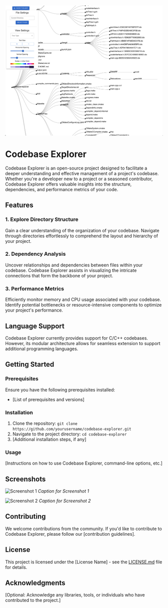 ![scresenshot](./screenshots/dirTree.png)
# Codebase Explorer
Codebase Explorer is an open-source project designed to facilitate a deeper understanding and effective management of a project's codebase. Whether you're a developer new to a project or a seasoned contributor, Codebase Explorer offers valuable insights into the structure, dependencies, and performance metrics of your code.

## Features

### 1. Explore Directory Structure
Gain a clear understanding of the organization of your codebase. Navigate through directories effortlessly to comprehend the layout and hierarchy of your project.

### 2. Dependency Analysis
Uncover relationships and dependencies between files within your codebase. Codebase Explorer assists in visualizing the intricate connections that form the backbone of your project.

### 3. Performance Metrics
Efficiently monitor memory and CPU usage associated with your codebase. Identify potential bottlenecks or resource-intensive components to optimize your project's performance.

## Language Support

Codebase Explorer currently provides support for C/C++ codebases. However, its modular architecture allows for seamless extension to support additional programming languages.

## Getting Started

### Prerequisites
Ensure you have the following prerequisites installed:

- [List of prerequisites and versions]

### Installation
1. Clone the repository: `git clone https://github.com/yourusername/codebase-explorer.git`
2. Navigate to the project directory: `cd codebase-explorer`
3. [Additional installation steps, if any]

### Usage
[Instructions on how to use Codebase Explorer, command-line options, etc.]

## Screenshots

![Screenshot 1](path/to/screenshot1.png)
*Caption for Screenshot 1*

![Screenshot 2](path/to/screenshot2.png)
*Caption for Screenshot 2*

## Contributing
We welcome contributions from the community. If you'd like to contribute to Codebase Explorer, please follow our [contribution guidelines].

## License
This project is licensed under the [License Name] - see the [LICENSE.md](LICENSE.md) file for details.

## Acknowledgments
[Optional: Acknowledge any libraries, tools, or individuals who have contributed to the project.]

